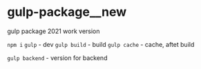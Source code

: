# gulp-package__new
gulp package 2021 work version

`npm i`
`gulp` - dev
`gulp build` - build
`gulp cache` - cache, aftet build

`gulp backend` - version for backend
